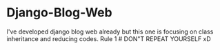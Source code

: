 # Django-Blog-Web
I've developed django blog web already but this one is focusing on class inheritance and reducing codes.
Rule 1 # DON"T REPEAT YOURSELF xD
